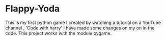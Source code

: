 # Flappy-Yoda
This is my first python game I created by watching a tutorial on a YouTube channel , 'Code with harry'
I have made some changes on my on in the code. 
This project works with the module pygame.
